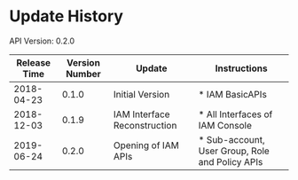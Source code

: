 # Update History #
API Version: 0.2.0

|Release Time|Version Number| Update |Instructions|
|---|---|---|---|
|2018-04-23|0.1.0|Initial Version|* IAM BasicAPIs|
|2018-12-03|0.1.9|IAM Interface Reconstruction|* All Interfaces of IAM Console|
|2019-06-24|0.2.0|Opening of IAM APIs|* Sub-account, User Group, Role and Policy APIs|


